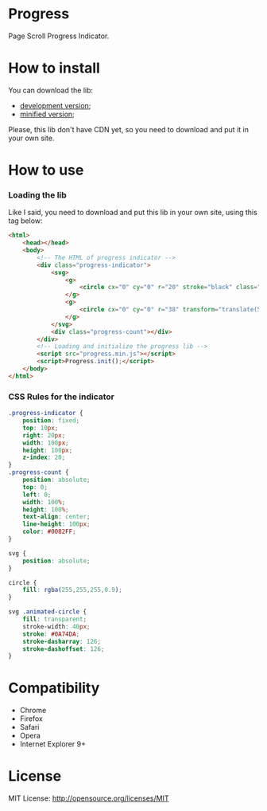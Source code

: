 # Progress

Page Scroll Progress Indicator.

# How to install

You can download the lib:

* [development version](lib/progress.js);
* [minified version](build/progress.min.js);

Please, this lib don't have CDN yet, so you need to download and put it in your own site.

# How to use

### Loading the lib

Like I said, you need to download and put this lib in your own site, using this tag below:

```html
<html>
    <head></head>
    <body>
        <!-- The HTML of progress indicator -->
        <div class="progress-indicator">
            <svg>
                <g>
                    <circle cx="0" cy="0" r="20" stroke="black" class="animated-circle" transform="translate(50,50) rotate(-90)"  />
                </g>
                <g>
                    <circle cx="0" cy="0" r="38" transform="translate(50,50) rotate(-90)"  />
                </g>
            </svg>
            <div class="progress-count"></div>
        </div>
        <!-- Loading and initialize the progress lib -->
        <script src="progress.min.js"></script>
        <script>Progress.init();</script>
    </body>
</html>
```

### CSS Rules for the indicator

```css
.progress-indicator {
    position: fixed;
    top: 10px;
    right: 20px;
    width: 100px;
    height: 100px;
    z-index: 20;
}
.progress-count {
    position: absolute;
    top: 0;
    left: 0;
    width: 100%;
    height: 100%;
    text-align: center;
    line-height: 100px;
    color: #0082FF;
}

svg {
    position: absolute;
}

circle {
    fill: rgba(255,255,255,0.9);
}

svg .animated-circle {
    fill: transparent;
    stroke-width: 40px;
    stroke: #0A74DA;
    stroke-dasharray: 126;
    stroke-dashoffset: 126;
}
```

# Compatibility
* Chrome
* Firefox
* Safari
* Opera
* Internet Explorer 9+

# License

MIT License: http://opensource.org/licenses/MIT